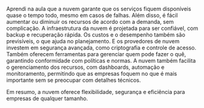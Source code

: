 Aprendi na aula que a nuvem garante que os serviços fiquem disponíveis quase o tempo todo, mesmo em casos de falhas. Além disso, é fácil aumentar ou diminuir os recursos de acordo com a demanda, sem complicação.
A infraestrutura da nuvem é projetada para ser confiável, com backup e recuperação rápida. Os custos e o desempenho também são previsíveis, o que ajuda no planejamento. E os provedores de nuvem investem em segurança avançada, como criptografia e controle de acesso. Também oferecem ferramentas para gerenciar quem pode fazer o quê, garantindo conformidade com políticas e normas.
A nuvem também facilita o gerenciamento dos recursos, com dashboards, automação e monitoramento, permitindo que as empresas foquem no que é mais importante sem se preocupar com detalhes técnicos.

Em resumo, a nuvem oferece flexibilidade, segurança e eficiência para empresas de qualquer tamanho.
